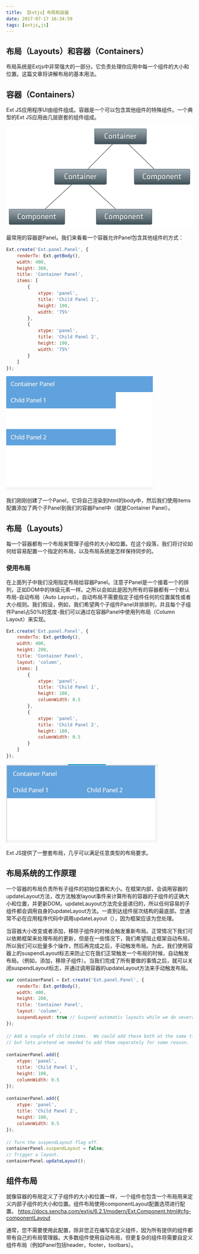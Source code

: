 ```yaml
---
title: 【Extjs】布局和容器
date: 2017-07-17 16:34:59
tags: [extjs,js]
---
```


## 布局（Layouts）和容器（Containers）

布局系统是Extjs中非常强大的一部分。它负责处理你应用中每一个组件的大小和位置。这篇文章将讲解布局的基本用法。


## 容器（Containers）

Ext JS应用程序UI由组件组成。容器是一个可以包含其他组件的特殊组件。一个典型的Ext JS应用由几层嵌套的组件组成。

![logo](extjs-layout-container/component_architecture.png)

最常用的容器是Panel。我们来看看一个容器允许Panel包含其他组件的方式：

```js
Ext.create('Ext.panel.Panel', {
    renderTo: Ext.getBody(),
    width: 400,
    height: 300,
    title: 'Container Panel',
    items: [
        {
            xtype: 'panel',
            title: 'Child Panel 1',
            height: 100,
            width: '75%'
        },
        {
            xtype: 'panel',
            title: 'Child Panel 2',
            height: 100,
            width: '75%'
        }
    ]
});
```

![logo](extjs-layout-container/1.png)

我们刚刚创建了一个Panel，它将自己渲染到html的body中，然后我们使用items配置添加了两个子Panel到我们的容器Panel中（就是Container Panel）。


## 布局（Layouts）

每一个容器都有一个布局来管理子组件的大小和位置。在这个段落，我们将讨论如何给容易配置一个指定的布局，以及布局系统是怎样保持同步的。

### 使用布局

在上面列子中我们没用指定布局给容器Panel。注意子Panel是一个接着一个的排列，正如DOM中的块级元素一样。之所以会如此是因为所有的容器都有一个默认布局-自动布局（Auto Layout）。自动布局不需要指定子组件任何的位置属性或者大小规则。我们假设，例如，我们希望两个子组件Panel并排排列，并且每个子组件Panel占50%的宽度-我们可以通过在容器Panel中使用列布局（Column Layout）来实现。

```js
Ext.create('Ext.panel.Panel', {
    renderTo: Ext.getBody(),
    width: 400,
    height: 200,
    title: 'Container Panel',
    layout: 'column',
    items: [
        {
            xtype: 'panel',
            title: 'Child Panel 1',
            height: 100,
            columnWidth: 0.5
        },
        {
            xtype: 'panel',
            title: 'Child Panel 2',
            height: 100,
            columnWidth: 0.5
        }
    ]
});
```

![logo](extjs-layout-container/2.png)

Ext JS提供了一整套布局，几乎可以满足任意类型的布局要求。

## 布局系统的工作原理

一个容器的布局负责所有子组件的初始位置和大小。在框架内部，会调用容器的updateLayout方法，改方法触发layout事件来计算所有的容器的子组件的正确大小和位置，并更新DOM。updateLauyout方法完全是递归的，所以任何容易的子组件都会调用自身的updateLayout方法。一直到达组件层次结构的最底部。您通常不必在应用程序代码中调用updateLayout（），因为框架应该为您处理。


当容器大小改变或者添加，移除子组件的时候会触发重新布局。正常情况下我们可以依赖框架来处理布局的更新，但是在一些情况下，我们希望阻止框架自动布局，所以我们可以批量多个操作，然后再完成之后，手动触发布局。为此，我们使用容器上的suspendLayout标志来防止它在我们正常触发一个布局的时候，自动触发布局。（例如，添加，移除子组件）。当我们完成了所有要做的事情之后，就可以关闭suspendLayout标志，并通过调用容器的updateLayout方法来手动触发布局。

```js
var containerPanel = Ext.create('Ext.panel.Panel', {
    renderTo: Ext.getBody(),
    width: 400,
    height: 200,
    title: 'Container Panel',
    layout: 'column',
    suspendLayout: true // Suspend automatic layouts while we do several different things that could trigger a layout on their own
});

// Add a couple of child items.  We could add these both at the same time by passing an array to add(),
// but lets pretend we needed to add them separately for some reason.

containerPanel.add({
    xtype: 'panel',
    title: 'Child Panel 1',
    height: 100,
    columnWidth: 0.5
});

containerPanel.add({
    xtype: 'panel',
    title: 'Child Panel 2',
    height: 100,
    columnWidth: 0.5
});

// Turn the suspendLayout flag off.
containerPanel.suspendLayout = false;
// Trigger a layout.
containerPanel.updateLayout();
```

## 组件布局

就像容器的布局定义了子组件的大小和位置一样，一个组件也包含一个布局用来定义内部子组件的大小和位置。组件布局使用componentLayout配置选项进行配置。
https://docs.sencha.com/extjs/6.2.1/modern/Ext.Component.html#cfg-componentLayout

通常，您不需要使用此配置，除非您正在编写自定义组件，因为所有提供的组件都带有自己的布局管理器。大多数组件使用自动布局，但更复杂的组件将需要自定义组件布局（例如Panel包括header，footer，toolbars）。